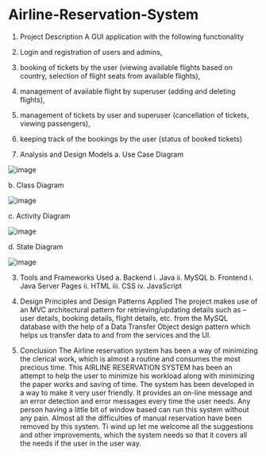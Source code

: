 # Airline-Reservation-System

1.	Project Description
  A GUI application with the following functionality
  1.	Login and registration of users and admins,
  2.	booking of tickets by the user (viewing available flights based on country, selection of flight seats from available flights),
  3.	management of available flight by superuser (adding and deleting flights),
  4.	management of tickets by user and superuser (cancellation of tickets, viewing passengers),
  5.	keeping track of the bookings by the user (status of booked tickets)
 
 2.	Analysis and Design Models
a.	Use Case Diagram

![image](https://user-images.githubusercontent.com/54180295/191901017-c1339317-cbe1-4a7a-b884-ec011952fe0a.png)

b. Class Diagram

![image](https://user-images.githubusercontent.com/54180295/191901051-528cd1b2-acc4-4bda-84cc-4063c4cfec5b.png)

c. Activity Diagram

![image](https://user-images.githubusercontent.com/54180295/191901090-0264efe5-3bf9-4925-8717-1a0739519c62.png)

d. State Diagram

![image](https://user-images.githubusercontent.com/54180295/191901119-9cc8f908-4834-4bef-83ac-ba8eacb979b0.png)

3.	Tools and Frameworks Used
a.	Backend
i.	Java
ii.	MySQL
b.	Frontend
i.	Java Server Pages
ii.	HTML
iii.	CSS
iv.	JavaScript

4.	Design Principles and Design Patterns Applied
The project makes use of an MVC architectural pattern for retrieving/updating details such as – user details, booking details, flight details, etc. from the MySQL database with the help of a Data Transfer Object design pattern which helps us transfer data to and from the services and the UI.
 
5.	Conclusion
The Airline reservation system has been a way of minimizing the clerical work, which is almost a routine and consumes the most precious time. This AIRLINE RESERVATION SYSTEM has been an attempt to help the user to minimize his workload along with minimizing the paper works and saving of time. The system has been developed in a way to make it very user friendly. It provides an on-line message and an error detection and error messages every time the user needs. Any person having a little bit of window based can run this system without any pain. Almost all the difficulties of manual reservation have been removed by this system. Ti wind up let me welcome all the suggestions and other improvements, which the system needs so that it covers all the needs if the user in the user way.

